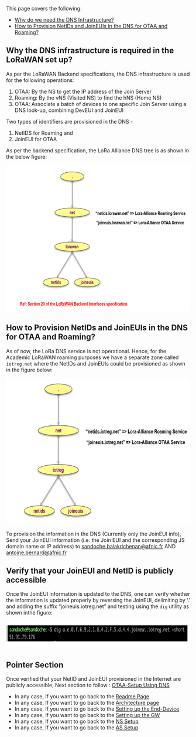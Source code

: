 This page covers the following: 

 * [Why do we need the DNS Infrastructure?] 
 * [How to Provision NetIDs and JoinEUIs in the DNS for OTAA and Roaming?]


## Why the DNS infrastructure is required in the LoRaWAN set up?

As per the LoRaWAN Backend specifications, the DNS infrastructure is used for the following operations:

1.	OTAA: By the NS to get the IP address of the Join Server
2.  Roaming: By the vNS (Visited NS) to find the hNS (Home NS)
3.  OTAA: Associate a batch of devices to one specific Join Server using a DNS look-up, combining DevEUI and JoinEUI

Two types of identifiers are provisioned in the DNS - 
1. NetIDS for Roaming and 
2. JoinEUI for OTAA 

As per the backend specification, the LoRa Alliance DNS tree is as shown in the below figure:

<p align="center">
  <img width="760" height="400" src="https://github.com/afnic/IoTRoam-Tutorial/blob/master/Images/Fig11.png?raw=true">
</p>


## How to Provision NetIDs and JoinEUIs in the DNS for OTAA and Roaming?

As of now, the LoRa DNS service is not operational. Hence, for the Academic LoRaWAN roaming purposes we have a separate zone called ```iotreg.net``` where the NetIDs and JoinEUIs could be provisioned as shown in the figure below:

<p align="center">
  <img width="760" height="400" src="https://github.com/afnic/IoTRoam-Tutorial/blob/master/Images/Fig12.png?raw=true">
</p>

To provision the information in the DNS (Currently only the JoinEUI info), Send your JoinEUI information (i.e. the Join EUI and the corresponding JS domain name or IP address) to  sandoche.balakrichenan@afnic.fr AND antoine.bernard@afnic.fr 
 
## Verify that your JoinEUI and NetID is publicly accessible

Once the JoinEUI information is updated to the DNS, one can verify whether the information is updated properly by reversing the JoinEUI, delimiting by ‘.’ and adding the suffix “joineuis.iotreg.net” and testing using the ```dig``` utility as shown inthe figure:

<p align="center">
  <img width="760" height="75" src="https://github.com/afnic/IoTRoam-Tutorial/blob/master/Images/Fig13.png?raw=true">
</p>



## Pointer Section

Once verified that your NetID and JoinEUI provisioned in the Internet are publicly accessible, Next section to follow : [OTAA-Setup  Using DNS]


 * In any case, If you want to go back to the [Readme Page]
 * In any case, If you want to go back to the [Architecture page]
 * In any case, If you want to go back to the [Setting up the End-Device]
 * In any case, If you want to go back to the [Setting up the GW]
 * In any case, If you want to go back to the [NS Setup]
 * In any case, If you want to go back to the [AS Setup]

[Why do we need the DNS Infrastructure?]: #why-the-dns-infrastructure-is-required-in-the-lorawan-set-up
[How to Provision NetIDs and JoinEUIs in the DNS for OTAA and Roaming?]: #how-to-provision-netids-and-joineuis-in-the-dns-for-otaa-and-roaming
[NS Setup]: https://github.com/afnic/IoTRoam-Tutorial/blob/master/NetworkServer-Server-Setup.md
[AS_Setup]: https://github.com/afnic/IoTRoam-Tutorial/blob/master/ApplicationServer-Setup.md
[Setting up the GW]: https://github.com/afnic/IoTRoam-Tutorial/blob/master/Gateway-Setup.md
[Architecture page]: https://github.com/afnic/IoTRoam-Tutorial/blob/master/Architecture.md
[Readme Page]: https://github.com/afnic/IoTRoam-Tutorial
[Setting up the End-Device]: https://github.com/afnic/IoTRoam-Tutorial/blob/master/End-Device.md
[NS Setup]: https://github.com/afnic/IoTRoam-Tutorial/blob/master/NetworkServer-Server-Setup.md
[AS Setup]: https://github.com/afnic/IoTRoam-Tutorial/blob/master/ApplicationServer-Setup.md
[OTAA-Setup  Using DNS]: https://github.com/afnic/IoTRoam-Tutorial/blob/master/OTAA-Using-DNS.md

